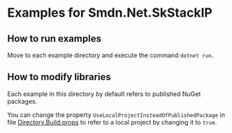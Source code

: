 # Examples for Smdn.Net.SkStackIP

## How to run examples
Move to each example directory and execute the command `dotnet run`.

## How to modify libraries
Each example in this directory by default refers to published NuGet packages.

You can change the property `UseLocalProjectInsteadOfPublishedPackage` in file [Directory.Build.props](./Directory.Build.props) to refer to a local project by changing it to `true`.
